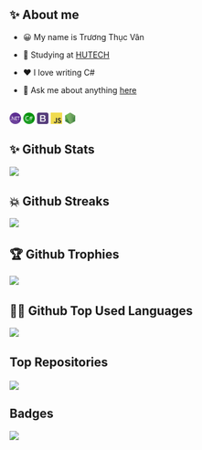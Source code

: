 
## ✨ About me

- 😀 My name is Trương Thục Vân

- 📖 Studying at [HUTECH](https://www.hutech.edu.vn/)

- ❤️ I love writing C#

- 💬 Ask me about anything [here](https://github.com/meicloudie1242/meicloudie1242/issues)
<br>
<code><img height="20" alt="dotnet" src="https://raw.githubusercontent.com/github/explore/80688e429a7d4ef2fca1e82350fe8e3517d3494d/topics/dotnet/dotnet.png"></code>
<code><img height="20" alt="csharp" src="https://raw.githubusercontent.com/github/explore/80688e429a7d4ef2fca1e82350fe8e3517d3494d/topics/csharp/csharp.png"></code>
<code><img height="20" alt="boostrap" src="https://raw.githubusercontent.com/github/explore/80688e429a7d4ef2fca1e82350fe8e3517d3494d/topics/bootstrap/bootstrap.png"></code>
<code><img height="20" alt="javascript" src="https://raw.githubusercontent.com/github/explore/80688e429a7d4ef2fca1e82350fe8e3517d3494d/topics/javascript/javascript.png"></code>
<code><img height="20" alt="nodejs" src="https://raw.githubusercontent.com/github/explore/80688e429a7d4ef2fca1e82350fe8e3517d3494d/topics/nodejs/nodejs.png"></code>   
<br>

## ✨ Github Stats
![](https://github-readme-stats.vercel.app/api?username=meicloudie1242&hide=contribs,prs&theme=dracula)

## 💥 Github Streaks 
![](https://github-readme-streak-stats.herokuapp.com/?user=meicloudie1242&theme=dracula)

## 🏆 Github Trophies
![](https://github-profile-trophy.vercel.app/?username=meicloudie1242&theme=dracula&no-frame=true&column=4&margin-w=15)

## 👨‍💻 Github Top Used Languages 
![](https://github-readme-stats.vercel.app/api/top-langs/?username=meicloudie1242&theme=dracula&include_all_commits=false&count_private=false&layout=compact)

## Top Repositories

<a href="https://github.com/meicloudie1242/CaroOnline">
  <img align="center" src="https://github-readme-stats.vercel.app/api/pin/?username=slimaeus&repo=caroonline&theme=dracula" />
</a>

## Badges
![](https://komarev.com/ghpvc/?username=meicloudie1242&color=green)

